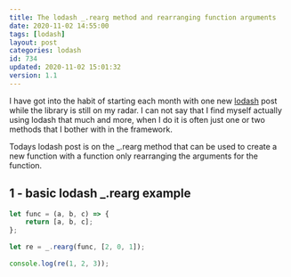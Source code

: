 ```yaml
---
title: The lodash _.rearg method and rearranging function arguments
date: 2020-11-02 14:55:00
tags: [lodash]
layout: post
categories: lodash
id: 734
updated: 2020-11-02 15:01:32
version: 1.1
---
```


I have got into the habit of starting each month with one new [lodash](https://lodash.com/) post while the library is still on my radar. I can not say that I find myself actually using lodash that much and more, when I do it is often just one or two methods that I bother with in the framework.

Todays lodash post is on the \_.rearg method that can be used to create a new function with a function only rearranging the arguments for the function.

<!-- more -->

## 1 - basic lodash \_.rearg example

```js
let func = (a, b, c) => {
    return [a, b, c];
};
 
let re = _.rearg(func, [2, 0, 1]);
 
console.log(re(1, 2, 3));
```